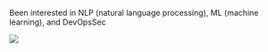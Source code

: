 <!--
### Hi there 👋

-->

<!--
**developercyrus/developercyrus** is a ✨ _special_ ✨ repository because its `README.md` (this file) appears on your GitHub profile.

Here are some ideas to get you started:

- 🔭 I’m currently working on ...
- 🌱 I’m currently learning ...
- 👯 I’m looking to collaborate on ...
- 🤔 I’m looking for help with ...
- 💬 Ask me about ...
- 📫 How to reach me: ...
- 😄 Pronouns: ...
- ⚡ Fun fact: ...
-->

Been interested in NLP (natural language processing), ML (machine learning), and DevOpsSec

![](https://komarev.com/ghpvc/?username=developercyrus)
